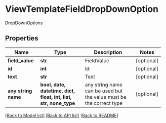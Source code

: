 # ViewTemplateFieldDropDownOption

DropDownOptions

## Properties
Name | Type | Description | Notes
------------ | ------------- | ------------- | -------------
**field_value** | **str** | FieldValue | [optional] 
**id** | **int** | Id | [optional] 
**text** | **str** | Text | [optional] 
**any string name** | **bool, date, datetime, dict, float, int, list, str, none_type** | any string name can be used but the value must be the correct type | [optional]

[[Back to Model list]](../README.md#documentation-for-models) [[Back to API list]](../README.md#documentation-for-api-endpoints) [[Back to README]](../README.md)


